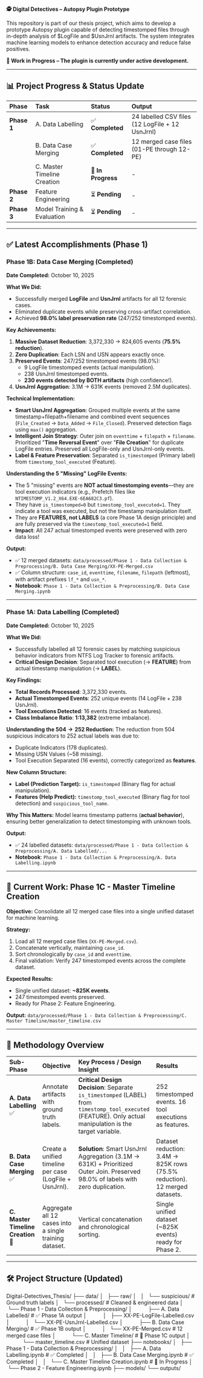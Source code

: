 **🕵️ Digital Detectives – Autopsy Plugin Prototype**

This repository is part of our thesis project, which aims to develop a prototype Autopsy plugin capable of detecting timestomped files through in-depth analysis of $LogFile and $UsnJrnl artifacts. The system integrates machine learning models to enhance detection accuracy and reduce false positives.

**🚧 Work in Progress – The plugin is currently under active development.**

---

## 📊 Project Progress & Status Update

| Phase | Task | Status | Output |
| :--- | :--- | :--- | :--- |
| **Phase 1** | A. Data Labelling | ✅ **Completed** | 24 labelled CSV files (12 LogFile + 12 UsnJrnl) |
| | B. Data Case Merging | ✅ **Completed** | 12 merged case files (01-PE through 12-PE) |
| | C. Master Timeline Creation | 🔄 **In Progress** | - |
| **Phase 2** | Feature Engineering | ⏳ **Pending** | - |
| **Phase 3** | Model Training & Evaluation | ⏳ **Pending** | - |

***

## ✅ Latest Accomplishments (Phase 1)

### Phase 1B: Data Case Merging (Completed)

**Date Completed:** October 10, 2025

**What We Did:**
* Successfully merged **LogFile** and **UsnJrnl** artifacts for all 12 forensic cases.
* Eliminated duplicate events while preserving cross-artifact correlation.
* Achieved **98.0% label preservation rate** (247/252 timestomped events).

**Key Achievements:**

1.  **Massive Dataset Reduction**: 3,372,330 $\rightarrow$ 824,605 events (**75.5% reduction**).
2.  **Zero Duplication**: Each LSN and USN appears exactly once.
3.  **Preserved Events**: 247/252 timestomped events (98.0%):
    * 9 LogFile timestomped events (actual manipulation).
    * 238 UsnJrnl timestomped events.
    * **230 events detected by BOTH artifacts** (high confidence!).
4.  **UsnJrnl Aggregation**: 3.1M $\rightarrow$ 631K events (removed 2.5M duplicates).

**Technical Implementation:**
* **Smart UsnJrnl Aggregation**: Grouped multiple events at the same timestamp+filepath+filename and combined event sequences (`File_Created` $\rightarrow$ `Data_Added` $\rightarrow$ `File_Closed`). Preserved detection flags using `max()` aggregation.
* **Intelligent Join Strategy**: Outer join on `eventtime` + `filepath` + `filename`. Prioritized "**Time Reversal Event**" over "**File Creation**" for duplicate LogFile entries. Preserved all LogFile-only and UsnJrnl-only events.
* **Label & Feature Preservation**: Separated `is_timestomped` (Primary label) from `timestomp_tool_executed` (Feature).

**Understanding the 5 "Missing" LogFile Events:**

* The 5 "missing" events are **NOT actual timestomping events**—they are tool execution indicators (e.g., Prefetch files like `NTIMESTOMP_V1.2_X64.EXE-6EA682C3.pf`).
* They have `is_timestomped=0` but `timestomp_tool_executed=1`. They indicate a tool was executed, but not the timestamp manipulation itself.
* They are **FEATURES, not LABELS** (a core Phase 1A design principle) and are fully preserved via the `timestomp_tool_executed=1` field.
* **Impact**: All 247 actual timestomped events were preserved with zero data loss!

**Output:**
* ✅ 12 merged datasets: `data/processed/Phase 1 - Data Collection & Preprocessing/B. Data Case Merging/XX-PE-Merged.csv`
* ✅ Column structure: `case_id`, `eventtime`, `filename`, `filepath` (leftmost), with artifact prefixes `lf_*` and `usn_*`.
* **Notebook**: `Phase 1 - Data Collection & Preprocessing/B. Data Case Merging.ipynb`

***

### Phase 1A: Data Labelling (Completed)

**Date Completed:** October 10, 2025

**What We Did:**
* Successfully labelled all 12 forensic cases by matching suspicious behavior indicators from NTFS Log Tracker to forensic artifacts.
* **Critical Design Decision**: Separated tool execution ($\rightarrow$ **FEATURE**) from actual timestamp manipulation ($\rightarrow$ **LABEL**).

**Key Findings:**
* **Total Records Processed**: 3,372,330 events.
* **Actual Timestomped Events**: 252 unique events (14 LogFile + 238 UsnJrnl).
* **Tool Executions Detected**: 16 events (tracked as features).
* **Class Imbalance Ratio**: **1:13,382** (extreme imbalance).

**Understanding the $504 \rightarrow 252$ Reduction:**
The reduction from 504 suspicious indicators to 252 actual labels was due to:
* Duplicate Indicators (178 duplicates).
* Missing USN Values (~58 missing).
* Tool Execution Separated (16 events), correctly categorized as **features**.

**New Column Structure:**
* **Label (Prediction Target):** `is_timestomped` (Binary flag for actual manipulation).
* **Features (Help Predict):** `timestomp_tool_executed` (Binary flag for tool detection) and `suspicious_tool_name`.

**Why This Matters:**
Model learns timestamp patterns (**actual behavior**), ensuring better generalization to detect timestomping with unknown tools.

**Output:**
* ✅ 24 labelled datasets: `data/processed/Phase 1 - Data Collection & Preprocessing/A. Data Labelled/...`
* **Notebook**: `Phase 1 - Data Collection & Preprocessing/A. Data Labelling.ipynb`

***

## 🎯 Current Work: Phase 1C - Master Timeline Creation

**Objective:** Consolidate all 12 merged case files into a single unified dataset for machine learning.

**Strategy:**
1.  Load all 12 merged case files (`XX-PE-Merged.csv`).
2.  Concatenate vertically, maintaining `case_id`.
3.  Sort chronologically by `case_id` and `eventtime`.
4.  Final validation: Verify 247 timestomped events across the complete dataset.

**Expected Results:**
* Single unified dataset: **~825K events**.
* 247 timestomped events preserved.
* Ready for Phase 2: Feature Engineering.

**Output:** `data/processed/Phase 1 - Data Collection & Preprocessing/C. Master Timeline/master_timeline.csv`

***

## 🔬 Methodology Overview

| Sub-Phase | Objective | Key Process / Design Insight | Results |
| :--- | :--- | :--- | :--- |
| **A. Data Labelling** ✅ | Annotate artifacts with ground truth labels. | **Critical Design Decision**: Separate `is_timestomped` (LABEL) from `timestomp_tool_executed` (FEATURE). Only actual manipulation is the target variable. | 252 timestomped events. 16 tool executions as features. |
| **B. Data Case Merging** ✅ | Create a unified timeline per case (LogFile + UsnJrnl). | **Solution**: Smart UsnJrnl Aggregation (3.1M $\rightarrow$ 631K) + Prioritized Outer Join. Preserved 98.0% of labels with zero duplication. | Dataset reduction: 3.4M $\rightarrow$ 825K rows (75.5% reduction). 12 merged datasets. |
| **C. Master Timeline Creation** 🔄 | Aggregate all 12 cases into a single training dataset. | Vertical concatenation and chronological sorting. | Single unified dataset (~825K events) ready for Phase 2. |

***

## 🛠️ Project Structure (Updated)
Digital-Detectives_Thesis/
├── data/
│   ├── raw/
│   │   └── suspicious/                      # Ground truth labels
│   └── processed/                          # Cleaned & engineered data
│       └── Phase 1 - Data Collection & Preprocessing/
│           ├── A. Data Labelled/           # ✅ Phase 1A output
│           │   ├── XX-PE-LogFile-Labelled.csv
│           │   └── XX-PE-UsnJrnl-Labelled.csv
│           ├── B. Data Case Merging/       # ✅ Phase 1B output
│           │   └── XX-PE-Merged.csv        # 12 merged case files
│           └── C. Master Timeline/         # 🔄 Phase 1C output
│               └── master_timeline.csv     # Unified dataset
├── notebooks/
│   ├── Phase 1 - Data Collection & Preprocessing/
│   │   ├── A. Data Labelling.ipynb         # ✅ Completed
│   │   ├── B. Data Case Merging.ipynb      # ✅ Completed
│   │   └── C. Master Timeline Creation.ipynb # 🔄 In Progress
│   └── Phase 2 - Feature Engineering.ipynb
├── models/
└── outputs/